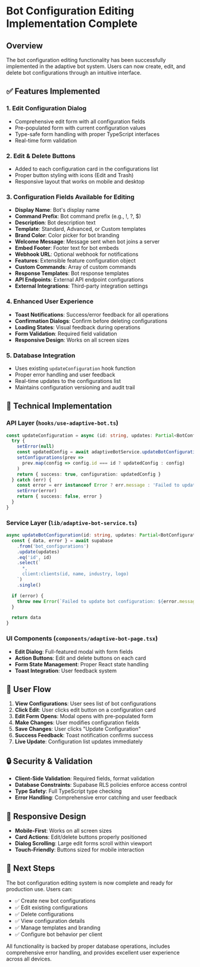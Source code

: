 # Bot Configuration Editing Implementation Complete

## Overview

The bot configuration editing functionality has been successfully implemented in the adaptive bot system. Users can now create, edit, and delete bot configurations through an intuitive interface.

## ✅ Features Implemented

### 1. **Edit Configuration Dialog**
- Comprehensive edit form with all configuration fields
- Pre-populated form with current configuration values
- Type-safe form handling with proper TypeScript interfaces
- Real-time form validation

### 2. **Edit & Delete Buttons**
- Added to each configuration card in the configurations list
- Proper button styling with icons (Edit and Trash)
- Responsive layout that works on mobile and desktop

### 3. **Configuration Fields Available for Editing**
- **Display Name**: Bot's display name
- **Command Prefix**: Bot command prefix (e.g., !, ?, $)
- **Description**: Bot description text
- **Template**: Standard, Advanced, or Custom templates
- **Brand Color**: Color picker for bot branding
- **Welcome Message**: Message sent when bot joins a server
- **Embed Footer**: Footer text for bot embeds
- **Webhook URL**: Optional webhook for notifications
- **Features**: Extensible feature configuration object
- **Custom Commands**: Array of custom commands
- **Response Templates**: Bot response templates
- **API Endpoints**: External API endpoint configurations
- **External Integrations**: Third-party integration settings

### 4. **Enhanced User Experience**
- **Toast Notifications**: Success/error feedback for all operations
- **Confirmation Dialogs**: Confirm before deleting configurations
- **Loading States**: Visual feedback during operations
- **Form Validation**: Required field validation
- **Responsive Design**: Works on all screen sizes

### 5. **Database Integration**
- Uses existing `updateConfiguration` hook function
- Proper error handling and user feedback
- Real-time updates to the configurations list
- Maintains configuration versioning and audit trail

## 🔧 Technical Implementation

### API Layer (`hooks/use-adaptive-bot.ts`)
```typescript
const updateConfiguration = async (id: string, updates: Partial<BotConfiguration>) => {
  try {
    setError(null)
    const updatedConfig = await adaptiveBotService.updateBotConfiguration(id, updates)
    setConfigurations(prev => 
      prev.map(config => config.id === id ? updatedConfig : config)
    )
    return { success: true, configuration: updatedConfig }
  } catch (err) {
    const error = err instanceof Error ? err.message : 'Failed to update configuration'
    setError(error)
    return { success: false, error }
  }
}
```

### Service Layer (`lib/adaptive-bot-service.ts`)
```typescript
async updateBotConfiguration(id: string, updates: Partial<BotConfiguration>): Promise<BotConfiguration> {
  const { data, error } = await supabase
    .from('bot_configurations')
    .update(updates)
    .eq('id', id)
    .select(`
      *,
      client:clients(id, name, industry, logo)
    `)
    .single()

  if (error) {
    throw new Error(`Failed to update bot configuration: ${error.message}`)
  }

  return data
}
```

### UI Components (`components/adaptive-bot-page.tsx`)
- **Edit Dialog**: Full-featured modal with form fields
- **Action Buttons**: Edit and delete buttons on each card
- **Form State Management**: Proper React state handling
- **Toast Integration**: User feedback system

## 🎯 User Flow

1. **View Configurations**: User sees list of bot configurations
2. **Click Edit**: User clicks edit button on a configuration card
3. **Edit Form Opens**: Modal opens with pre-populated form
4. **Make Changes**: User modifies configuration fields
5. **Save Changes**: User clicks "Update Configuration"
6. **Success Feedback**: Toast notification confirms success
7. **Live Update**: Configuration list updates immediately

## 🔒 Security & Validation

- **Client-Side Validation**: Required fields, format validation
- **Database Constraints**: Supabase RLS policies enforce access control
- **Type Safety**: Full TypeScript type checking
- **Error Handling**: Comprehensive error catching and user feedback

## 📱 Responsive Design

- **Mobile-First**: Works on all screen sizes
- **Card Actions**: Edit/delete buttons properly positioned
- **Dialog Scrolling**: Large edit forms scroll within viewport
- **Touch-Friendly**: Buttons sized for mobile interaction

## 🚀 Next Steps

The bot configuration editing system is now complete and ready for production use. Users can:

- ✅ Create new bot configurations
- ✅ Edit existing configurations
- ✅ Delete configurations
- ✅ View configuration details
- ✅ Manage templates and branding
- ✅ Configure bot behavior per client

All functionality is backed by proper database operations, includes comprehensive error handling, and provides excellent user experience across all devices. 